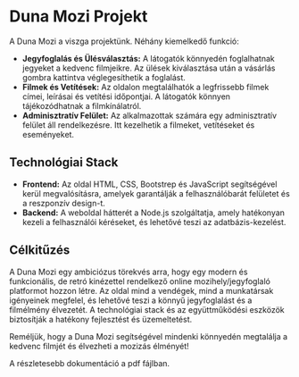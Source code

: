 # Duna Mozi Projekt

A Duna Mozi a viszga projektünk. Néhány kiemelkedő funkció:

- **Jegyfoglalás és Ülésválasztás:** A látogatók könnyedén foglalhatnak jegyeket a kedvenc filmjeikre. Az ülések kiválasztása után a vásárlás gombra kattintva véglegesíthetik a foglalást.
- **Filmek és Vetítések:** Az oldalon megtalálhatók a legfrissebb filmek címei, leírásai és vetítési időpontjai. A látogatók könnyen tájékozódhatnak a filmkínálatról.
- **Adminisztratív Felület:** Az alkalmazottak számára egy adminisztratív felület áll rendelkezésre. Itt kezelhetik a filmeket, vetítéseket és eseményeket.

## Technológiai Stack

- **Frontend:** Az oldal HTML, CSS, Bootstrep és JavaScript segítségével kerül megvalósításra, amelyek garantálják a felhasználóbarát felületet és a reszponzív design-t.
- **Backend:** A weboldal hátterét a Node.js szolgáltatja, amely hatékonyan kezeli a felhasználói kéréseket, és lehetővé teszi az adatbázis-kezelést.

## Célkitűzés

A Duna Mozi egy ambiciózus törekvés arra, hogy egy modern és funkcionális, de retró kinézettel rendelkező online mozihely/jegyfoglaló platformot hozzon létre. Az oldal mind a vendégek, mind a munkatársak igényeinek megfelel, és lehetővé teszi a könnyű jegyfoglalást és a filmélmény élvezetét. A technológiai stack és az együttműködési eszközök biztosítják a hatékony fejlesztést és üzemeltetést.

Reméljük, hogy a Duna Mozi segítségével mindenki könnyedén megtalálja a kedvenc filmjét és élvezheti a mozizás élményét!

A részletesebb dokumentáció a pdf fájlban.
